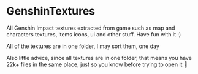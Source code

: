 # GenshinTextures
All Genshin Impact textures extracted from game such as map and characters textures, items icons, ui and other stuff.
Have fun with it :)

All of the textures are in one folder, I may sort them, one day

Also little advice, since all textures are in one folder, that means you have 22k+ files in the same place, just so you know before trying to open it :eyes:
